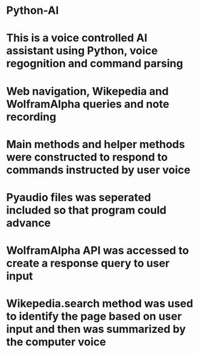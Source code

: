# Python-AI
# This is a voice controlled AI assistant using Python, voice regognition and command parsing
# Web navigation, Wikepedia and WolframAlpha queries and note recording
# Main methods and helper methods were constructed to respond to commands instructed by user voice 
# Pyaudio files was seperated included so that program could advance
# WolframAlpha API was accessed to create a response query  to user input 
# Wikepedia.search method was used to identify the page based on user input and then was summarized by the computer voice 
